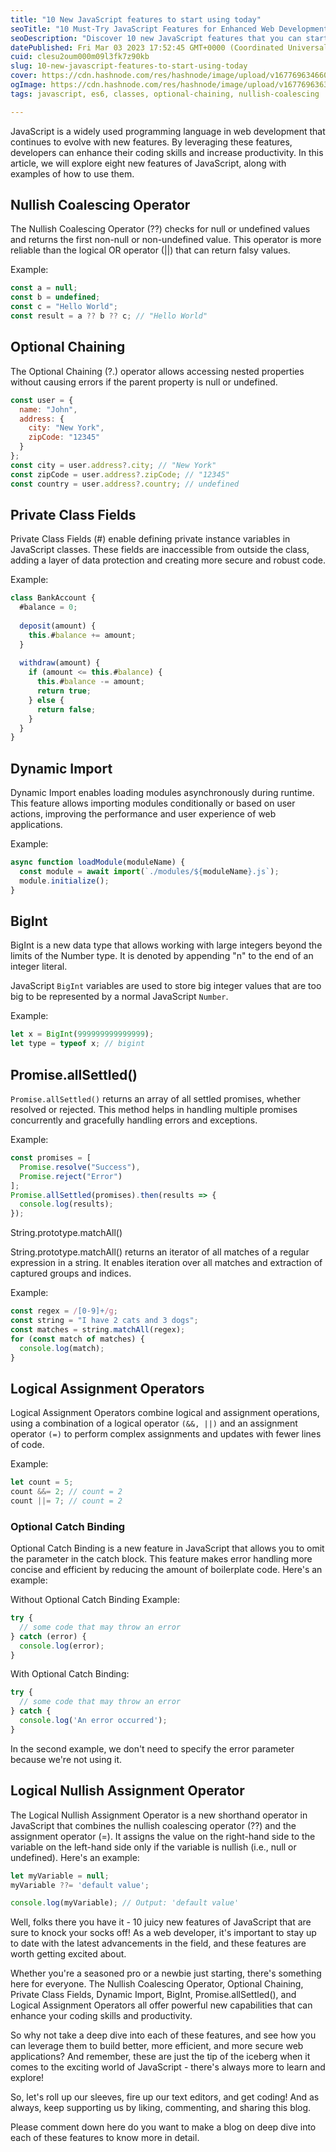```yaml
---
title: "10 New JavaScript features to start using today"
seoTitle: "10 Must-Try JavaScript Features for Enhanced Web Development Today"
seoDescription: "Discover 10 new JavaScript features that you can start using today to enhance your web development skills. Read Now !!"
datePublished: Fri Mar 03 2023 17:52:45 GMT+0000 (Coordinated Universal Time)
cuid: clesu2oum000m09l3fk7z90kb
slug: 10-new-javascript-features-to-start-using-today
cover: https://cdn.hashnode.com/res/hashnode/image/upload/v1677696346609/46becd82-ce74-46d5-85be-93b2d2958932.png
ogImage: https://cdn.hashnode.com/res/hashnode/image/upload/v1677696363736/54f6d3ff-f247-499e-8920-de64cef0c858.png
tags: javascript, es6, classes, optional-chaining, nullish-coalescing

---
```


JavaScript is a widely used programming language in web development that continues to evolve with new features. By leveraging these features, developers can enhance their coding skills and increase productivity. In this article, we will explore eight new features of JavaScript, along with examples of how to use them.

## Nullish Coalescing Operator

The Nullish Coalescing Operator (??) checks for null or undefined values and returns the first non-null or non-undefined value. This operator is more reliable than the logical OR operator (||) that can return falsy values.

Example:

```javascript
const a = null;
const b = undefined;
const c = "Hello World";
const result = a ?? b ?? c; // "Hello World"
```

## Optional Chaining

The Optional Chaining (?.) operator allows accessing nested properties without causing errors if the parent property is null or undefined.

```javascript
const user = {
  name: "John",
  address: {
    city: "New York",
    zipCode: "12345"
  }
};
const city = user.address?.city; // "New York"
const zipCode = user.address?.zipCode; // "12345"
const country = user.address?.country; // undefined
```

## Private Class Fields

Private Class Fields (#) enable defining private instance variables in JavaScript classes. These fields are inaccessible from outside the class, adding a layer of data protection and creating more secure and robust code.

Example:

```javascript
class BankAccount {
  #balance = 0;
  
  deposit(amount) {
    this.#balance += amount;
  }
  
  withdraw(amount) {
    if (amount <= this.#balance) {
      this.#balance -= amount;
      return true;
    } else {
      return false;
    }
  }
}
```

## Dynamic Import

Dynamic Import enables loading modules asynchronously during runtime. This feature allows importing modules conditionally or based on user actions, improving the performance and user experience of web applications.

Example:

```javascript
async function loadModule(moduleName) {
  const module = await import(`./modules/${moduleName}.js`);
  module.initialize();
}
```

## BigInt

BigInt is a new data type that allows working with large integers beyond the limits of the Number type. It is denoted by appending "n" to the end of an integer literal.

JavaScript `BigInt` variables are used to store big integer values that are too big to be represented by a normal JavaScript `Number`.

Example:

```javascript
let x = BigInt(999999999999999);
let type = typeof x; // bigint
```

## Promise.allSettled()

`Promise.allSettled()` returns an array of all settled promises, whether resolved or rejected. This method helps in handling multiple promises concurrently and gracefully handling errors and exceptions.

Example:

```javascript
const promises = [
  Promise.resolve("Success"),
  Promise.reject("Error")
];
Promise.allSettled(promises).then(results => {
  console.log(results);
});
```

String.prototype.matchAll()

String.prototype.matchAll() returns an iterator of all matches of a regular expression in a string. It enables iteration over all matches and extraction of captured groups and indices.

Example:

```javascript
const regex = /[0-9]+/g;
const string = "I have 2 cats and 3 dogs";
const matches = string.matchAll(regex);
for (const match of matches) {
  console.log(match);
}
```

## Logical Assignment Operators

Logical Assignment Operators combine logical and assignment operations, using a combination of a logical operator `(&&, ||)` and an assignment operator `(=)` to perform complex assignments and updates with fewer lines of code.

Example:

```javascript
let count = 5;
count &&= 2; // count = 2
count ||= 7; // count = 2
```

### Optional Catch Binding

Optional Catch Binding is a new feature in JavaScript that allows you to omit the parameter in the catch block. This feature makes error handling more concise and efficient by reducing the amount of boilerplate code. Here's an example:

Without Optional Catch Binding Example:

```javascript
try {
  // some code that may throw an error
} catch (error) {
  console.log(error);
}
```

With Optional Catch Binding:

```javascript
try {
  // some code that may throw an error
} catch {
  console.log('An error occurred');
}
```

In the second example, we don't need to specify the error parameter because we're not using it.

## Logical Nullish Assignment Operator

The Logical Nullish Assignment Operator is a new shorthand operator in JavaScript that combines the nullish coalescing operator (??) and the assignment operator (=). It assigns the value on the right-hand side to the variable on the left-hand side only if the variable is nullish (i.e., null or undefined). Here's an example:

```javascript
let myVariable = null;
myVariable ??= 'default value';

console.log(myVariable); // Output: 'default value'
```

Well, folks there you have it - 10 juicy new features of JavaScript that are sure to knock your socks off! As a web developer, it's important to stay up to date with the latest advancements in the field, and these features are worth getting excited about.

Whether you're a seasoned pro or a newbie just starting, there's something here for everyone. The Nullish Coalescing Operator, Optional Chaining, Private Class Fields, Dynamic Import, BigInt, Promise.allSettled(), and Logical Assignment Operators all offer powerful new capabilities that can enhance your coding skills and productivity.

So why not take a deep dive into each of these features, and see how you can leverage them to build better, more efficient, and more secure web applications? And remember, these are just the tip of the iceberg when it comes to the exciting world of JavaScript - there's always more to learn and explore!

So, let's roll up our sleeves, fire up our text editors, and get coding! And as always, keep supporting us by liking, commenting, and sharing this blog.

Please comment down here do you want to make a blog on deep dive into each of these features to know more in detail.
